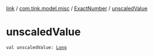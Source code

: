 [link](../../index.md) / [com.tink.model.misc](../index.md) / [ExactNumber](index.md) / [unscaledValue](./unscaled-value.md)

# unscaledValue

`val unscaledValue: `[`Long`](https://kotlinlang.org/api/latest/jvm/stdlib/kotlin/-long/index.html)